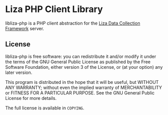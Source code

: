 # Liza PHP Client Library
libliza-php is a PHP client abstraction for the [Liza Data Collection
Framework](https://github.com/lovullo/liza) server.


## License
libliza-php is free software: you can redistribute it and/or modify it under
the terms of the GNU General Public License as published by the Free
Software Foundation, either version 3 of the License, or (at your option)
any later version.

This program is distributed in the hope that it will be useful, but WITHOUT
ANY WARRANTY; without even the implied warranty of MERCHANTABILITY or
FITNESS FOR A PARTICULAR PURPOSE.  See the GNU General Public License for
more details.

The full license is available in `COPYING`.

